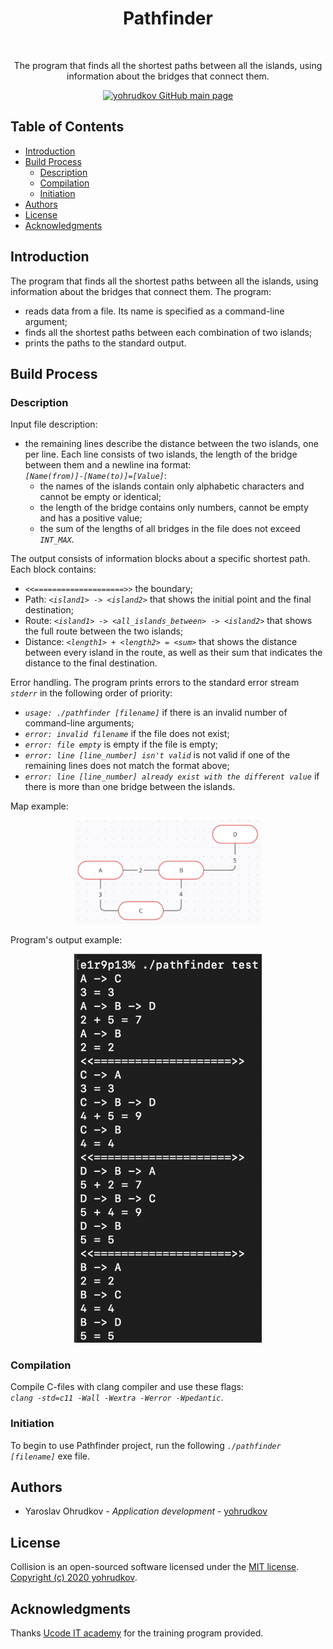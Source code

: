 <h1 align="center"> Pathfinder </h1> <br>

<p align="center">  The program that finds all the shortest paths between all the islands, using information about the bridges that connect them. </p>

<p align="center">
    <a href="https://github.com/yohrudkov">
        <img alt="yohrudkov GitHub main page"
        title="Main page"
        src="https://github.githubassets.com/images/modules/logos_page/GitHub-Logo.png"
        width="140">
    </a>
</p>

## Table of Contents

- [Introduction](#Introduction)
- [Build Process](#Build-Process)
    - [Description](#Description)
    - [Compilation](#Compilation)
    - [Initiation](#Initiation)
- [Authors](#Authors)
- [License](#License)
- [Acknowledgments](#Acknowledgments)

## Introduction

The program that finds all the shortest paths between all the islands, using information about the bridges that connect them. The program:
* reads data from a file. Its name is specified as a command-line argument;
* finds all the shortest paths between each combination of two islands;
* prints the paths to the standard output.

## Build Process

### Description

Input file description:
* the remaining lines describe the distance between the two islands, one per line. Each line consists of two islands, the length of the bridge between them and a newline ina format: \
*`[Name(from)]-[Name(to)]=[Value]`*:
    * the names of the islands contain only alphabetic characters and cannot be empty or identical;
    * the length of the bridge contains only numbers, cannot be empty and has a positive value;
    * the sum of the lengths of all bridges in the file does not exceed *`INT_MAX`*.

The output consists of information blocks about a specific shortest path. Each block contains:
* *`<<====================>>`* the boundary;
* Path: *`<island1> -> <island2>`* that shows the initial point and the final destination;
* Route: *`<island1> -> <all_islands_between> -> <island2>`* that shows the full route between the two islands;
* Distance: *`<length1> + <length2> = <sum>`* that shows the distance between every island in the route, as well as their sum that indicates the distance to the final destination.

Error handling. The program prints errors to the standard error stream *`stderr`* in the following order of priority:
* *`usage: ./pathfinder [filename]`* if there is an invalid number of command-line arguments;
* *`error: invalid filename`* if the file does not exist;
* *`error: file empty`* is empty if the file is empty;
* *`error: line [line_number] isn't valid`* is not valid if one of the remaining lines does not match the format above;
* *`error: line [line_number] already exist with the different value`* if there is more than one bridge between the islands.

Map example:
<p align="center">
    <img alt="Example"
    title="Example"
    src="https://github.com/yohrudkov/Pathfinder/blob/main/resources/map.jpg?raw=true"
    width="300">
</p>

Program's output example:
<p align="center">
    <img alt="Pathfinder"
    title="Pathfinder"
    src="https://github.com/yohrudkov/Pathfinder/blob/main/resources/output.jpg?raw=true"
    width="300">
</p>

### Compilation

Compile C-files with clang compiler and use these flags:\
*`clang -std=c11 -Wall -Wextra -Werror -Wpedantic`*.

### Initiation

To begin to use Pathfinder project, run the following *`./pathfinder [filename]`* exe file.

## Authors

- Yaroslav Ohrudkov - *Application development* - [yohrudkov](https://github.com/yohrudkov)

## License

Collision is an open-sourced software licensed under the [MIT license](https://en.wikipedia.org/wiki/MIT_License). \
[Copyright (c) 2020 yohrudkov](https://github.com/yohrudkov/Pathfinder/blob/main/LICENSE).

## Acknowledgments

Thanks [Ucode IT academy](https://ucode.world/ru/) for the training program provided.